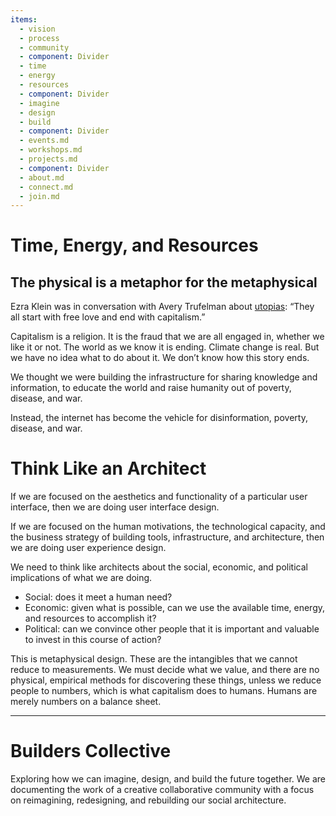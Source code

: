 ```yaml
---
items:
  - vision
  - process
  - community
  - component: Divider
  - time
  - energy
  - resources
  - component: Divider
  - imagine
  - design
  - build
  - component: Divider
  - events.md
  - workshops.md
  - projects.md
  - component: Divider
  - about.md
  - connect.md
  - join.md
---
```


# Time, Energy, and Resources

## The physical is a metaphor for the metaphysical

Ezra Klein was in conversation with Avery Trufelman about [utopias](https://www.stitcher.com/podcast/vox/the-ezra-klein-show/e/62084054): “They all start with free love and end with capitalism.”

Capitalism is a religion. It is the fraud that we are all engaged in, whether we like it or not. The world as we know it is ending. Climate change is real. But we have no idea what to do about it. We don’t know how this story ends.

We thought we were building the infrastructure for sharing knowledge and information, to educate the world and raise humanity out of poverty, disease, and war.

Instead, the internet has become the vehicle for disinformation, poverty, disease, and war.

# Think Like an Architect

If we are focused on the aesthetics and functionality of a particular user interface, then we are doing user interface design.

If we are focused on the human motivations, the technological capacity, and the business strategy of building tools, infrastructure, and architecture, then we are doing user experience design.

We need to think like architects about the social, economic, and political implications of what we are doing.

- Social: does it meet a human need?
- Economic: given what is possible, can we use the available time, energy, and resources to accomplish it?
- Political: can we convince other people that it is important and valuable to invest in this course of action?

This is metaphysical design. These are the intangibles that we cannot reduce to measurements. We must decide what we value, and there are no physical, empirical methods for discovering these things, unless we reduce people to numbers, which is what capitalism does to humans. Humans are merely numbers on a balance sheet.

---

# Builders Collective

Exploring how we can imagine, design, and build the future together. We are documenting the work of a creative collaborative community with a focus on reimagining, redesigning, and rebuilding our social architecture.
